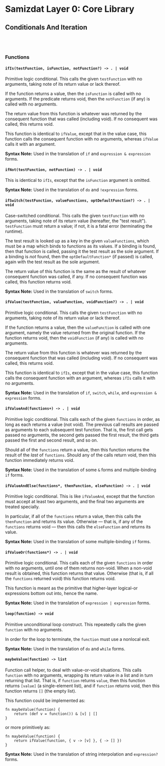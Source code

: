Samizdat Layer 0: Core Library
==============================

Conditionals And Iteration
--------------------------

<br><br>
### Functions

#### `ifIs(testFunction, isFunction, notFunction?) -> . | void`

Primitive logic conditional. This calls the given `testFunction` with no
arguments, taking note of its return value or lack thereof.

If the function returns a value, then the `isFunction` is called
with no arguments. If the predicate returns void, then the
`notFunction` (if any) is called with no arguments.

The return value from this function is whatever was returned by the
consequent function that was called (including void). If no consequent
was called, this returns void.

This function is identical to `ifValue`, except that in the value case,
this function calls the consequent function with no arguments, whereas
`ifValue` calls it with an argument.

**Syntax Note:** Used in the translation of `if` and `expression & expression`
forms.

#### `ifNot(testFunction, notFunction) -> . | void`

This is identical to `ifIs`, except that the `isFunction` argument is omitted.

**Syntax Note:** Used in the translation of `do` and `!expression` forms.

#### `ifSwitch(testFunction, valueFunctions, optDefaultFunction?) -> . | void`

Case-switched conditional. This calls the given `testFunction` with
no arguments, taking note of its return value (hereafter, the "test result").
`testFunction` must return a value; if not, it is a fatal error (terminating
the runtime).

The test result is looked up as a key in the given `valueFunctions`, which
must be a map which binds to functions as its values. If a binding is found,
then that function is called, passing it the test result as the sole argument.
If a binding is *not* found, then the `optDefaultFunction*` (if passed) is
called, again with the test result as the sole argument.

The return value of this function is the same as the result of whatever
consequent function was called, if any. If no consequent function was called,
this function returns void.

**Syntax Note:** Used in the translation of `switch` forms.

#### `ifValue(testFunction, valueFunction, voidFunction?) -> . | void`

Primitive logic conditional. This calls the given `testFunction` with no
arguments, taking note of its return value or lack thereof.

If the function returns a value, then the `valueFunction` is called
with one argument, namely the value returned from the original
function. If the function returns void, then the `voidFunction` (if
any) is called with no arguments.

The return value from this function is whatever was returned by the
consequent function that was called (including void). If no consequent
was called, this returns void.

This function is identical to `ifIs`, except that in the value case,
this function calls the consequent function with an argument, whereas
`ifIs` calls it with no arguments.

**Syntax Note:** Used in the translation of `if`, `switch`, `while`, and
`expression & expression` forms.

#### `ifValueAnd(functions+) -> . | void`

Primitive logic conditional. This calls each of the given `functions`
in order, as long as each returns a value (not void). The previous call
results are passed as arguments to each subsequent test function. That is,
the first call gets passed no arguments, the second gets passed the first
result, the third gets passed the first and second result, and so on.

Should all of the `functions` return a value, then this function returns
the result of the *last* of `functions`. Should any of the calls return
void, then this function immediately returns void.

**Syntax Note:** Used in the translation of some `&` forms and
multiple-binding `if` forms.

#### `ifValueAndElse(functions*, thenFunction, elseFunction) -> . | void`

Primitive logic conditional. This is like `ifValueAnd`, except that the
function must accept at least two arguments, and the final two arguments
are treated specially.

In particular, if all of the `functions` return a value, then this calls
the `thenFunction` and returns its value. Otherwise &mdash; that is, if
any of the `functions` returns void &mdash; then this calls the
`elseFunction` and returns its value.

**Syntax Note:** Used in the translation of some multiple-binding `if` forms.

#### `ifValueOr(functions*) -> . | void`

Primitive logic conditional. This calls each of the given `functions` in
order with no arguments, until one of them returns non-void. When a non-void
result is obtained, this function returns that value. Otherwise (that is,
if all the `functions` returned void) this function returns void.

This function is meant as the primitive that higher-layer logical-or
expressions bottom out into, hence the name.

**Syntax Note:** Used in the translation of `expression | expression` forms.

#### `loop(function) -> void`

Primitive unconditional loop construct. This repeatedly calls the given
`function` with no arguments.

In order for the loop to terminate, the `function` must use a nonlocal exit.

**Syntax Note:** Used in the translation of `do` and `while` forms.

#### `maybeValue(function) -> list`

Function call helper, to deal with value-or-void situations. This calls
`function` with no arguments, wrapping its return value in a list and in
turn returning that list. That is, if `function` returns `value`, then this
function returns `[value]` (a single-element list), and if `function` returns
void, then this function returns `[]` (the empty list).

This function could be implemented as:

```
fn maybeValue(function) {
    return (def v = function()) & [v] | []
}
```

or more primitively as:

```
fn maybeValue(function) {
    return ifValue(function, { v -> [v] }, { -> [] })
}
```

**Syntax Note:** Used in the translation of string interpolation and
`expression?` forms.
